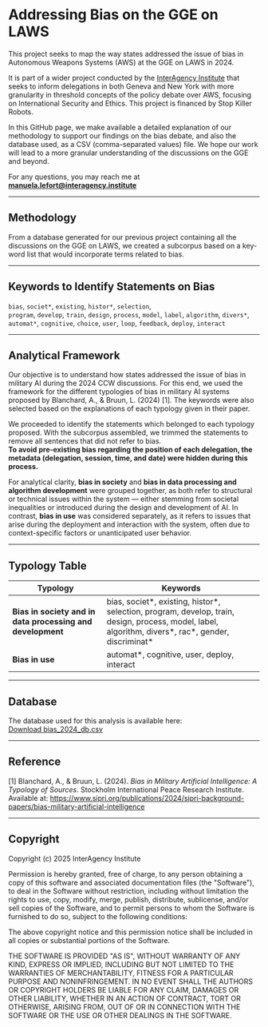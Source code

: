 # Addressing Bias on the GGE on LAWS

This project seeks to map the way states addressed the issue of bias in Autonomous Weapons Systems (AWS) at the GGE on LAWS in 2024.

It is part of a wider project conducted by the [InterAgency Institute](https://interagency.institute/) that seeks to inform delegations in both Geneva and New York with more granularity in threshold concepts of the policy debate over AWS, focusing on International Security and Ethics. This project is financed by Stop Killer Robots.

In this GitHub page, we make available a detailed explanation of our methodology to support our findings on the bias debate, and also the database used, as a CSV (comma-separated values) file. We hope our work will lead to a more granular understanding of the discussions on the GGE and beyond.

For any questions, you may reach me at **manuela.lefort@interagency.institute**

---

## Methodology

From a database generated for our previous project containing all the discussions on the GGE on LAWS, we created a subcorpus based on a key-word list that would incorporate terms related to bias.

---

## Keywords to Identify Statements on Bias

`bias`, `societ*`, `existing`, `histor*`, `selection`,  
`program`, `develop`, `train`, `design`, `process`, `model`, `label`, `algorithm`, `divers*`,  
`automat*`, `cognitive`, `choice`, `user`, `loop`, `feedback`, `deploy`, `interact`

---

## Analytical Framework

Our objective is to understand how states addressed the issue of bias in military AI during the 2024 CCW discussions. For this end, we used the framework for the different typologies of bias in military AI systems proposed by Blanchard, A., & Bruun, L. (2024) [1]. The keywords were also selected based on the explanations of each typology given in their paper.

We proceeded to identify the statements which belonged to each typology proposed. With the subcorpus assembled, we trimmed the statements to remove all sentences that did not refer to bias.  
**To avoid pre-existing bias regarding the position of each delegation, the metadata (delegation, session, time, and date) were hidden during this process.**

For analytical clarity, **bias in society** and **bias in data processing and algorithm development** were grouped together, as both refer to structural or technical issues within the system — either stemming from societal inequalities or introduced during the design and development of AI. In contrast, **bias in use** was considered separately, as it refers to issues that arise during the deployment and interaction with the system, often due to context-specific factors or unanticipated user behavior.

---

## Typology Table

| Typology                                           | Keywords                                                                 |
|----------------------------------------------------|--------------------------------------------------------------------------|
| **Bias in society and in data processing and development** | bias, societ*, existing, histor*, selection, program, develop, train, design, process, model, label, algorithm, divers*, rac*, gender, discriminat* |
| **Bias in use**                                    | automat*, cognitive, user, deploy, interact                              |

---

## Database

The database used for this analysis is available here:  
[Download bias_2024_db.csv](./bias_2024_db.csv)

---

## Reference

[1] Blanchard, A., & Bruun, L. (2024). *Bias in Military Artificial Intelligence: A Typology of Sources*. Stockholm International Peace Research Institute. Available at: https://www.sipri.org/publications/2024/sipri-background-papers/bias-military-artificial-intelligence

---

## Copyright

Copyright (c) 2025 InterAgency Institute

Permission is hereby granted, free of charge, to any person obtaining a copy of this software and associated documentation files (the "Software"), to deal in the Software without restriction, including without limitation the rights to use, copy, modify, merge, publish, distribute, sublicense, and/or sell copies of the Software, and to permit persons to whom the Software is furnished to do so, subject to the following conditions:

The above copyright notice and this permission notice shall be included in all copies or substantial portions of the Software.

THE SOFTWARE IS PROVIDED "AS IS", WITHOUT WARRANTY OF ANY KIND, EXPRESS OR IMPLIED, INCLUDING BUT NOT LIMITED TO THE WARRANTIES OF MERCHANTABILITY, FITNESS FOR A PARTICULAR PURPOSE AND NONINFRINGEMENT. IN NO EVENT SHALL THE AUTHORS OR COPYRIGHT HOLDERS BE LIABLE FOR ANY CLAIM, DAMAGES OR OTHER LIABILITY, WHETHER IN AN ACTION OF CONTRACT, TORT OR OTHERWISE, ARISING FROM, OUT OF OR IN CONNECTION WITH THE SOFTWARE OR THE USE OR OTHER DEALINGS IN THE SOFTWARE.

